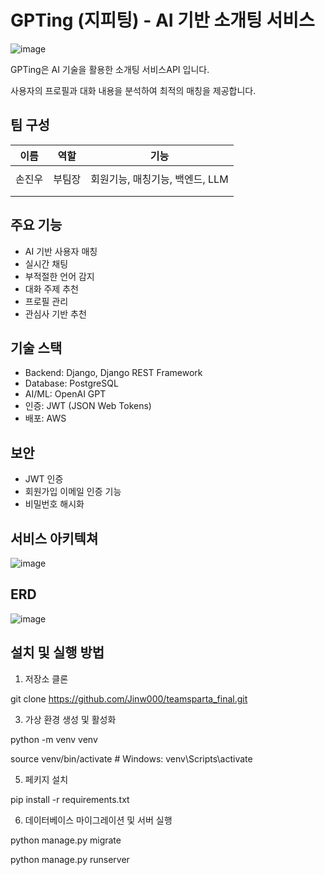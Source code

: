 # GPTing (지피팅) - AI 기반 소개팅 서비스
![image](https://github.com/user-attachments/assets/ee0fec20-ae0d-43f4-bc4d-0447d0fe1e4e)

GPTing은 AI 기술을 활용한 소개팅 서비스API 입니다. 

사용자의 프로필과 대화 내용을 분석하여 최적의 매칭을 제공합니다.

## 팀 구성
| **이름** | **역할**            | **기능**                          |
|:------------:|--------------------------|----------------------------------|
|      |  |                   | 
|   손진우   | 부팀장 | 회원기능, 매칭기능, 백엔드, LLM |
|      |  |                   |
|      |  |                   |

## 주요 기능

- AI 기반 사용자 매칭
- 실시간 채팅
- 부적절한 언어 감지
- 대화 주제 추천
- 프로필 관리
- 관심사 기반 추천

## 기술 스택

- Backend: Django, Django REST Framework
- Database: PostgreSQL
- AI/ML: OpenAI GPT
- 인증: JWT (JSON Web Tokens)
- 배포: AWS

## 보안
- JWT 인증
- 회원가입 이메일 인증 기능
- 비밀번호 해시화

## 서비스 아키텍쳐
![image](https://github.com/user-attachments/assets/d0829a34-efb8-44d1-9796-0d6ddd666b7e)

## ERD
![image](https://github.com/Jinw000/teamsparta_final/issues/9#issue-2609810408)

## 설치 및 실행 방법

1. 저장소 클론

git clone https://github.com/Jinw000/teamsparta_final.git

3. 가상 환경 생성 및 활성화

python -m venv venv

source venv/bin/activate # Windows: venv\Scripts\activate

5. 페키지 설치

pip install -r requirements.txt


6. 데이터베이스 마이그레이션 및 서버 실행

python manage.py migrate

python manage.py runserver


